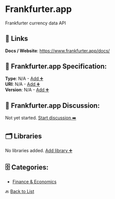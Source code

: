 # Frankfurter.app

Frankfurter currency data API

##  🔗 Links
**Docs / Website**: https://www.frankfurter.app/docs/

## 🧬 Frankfurter.app Specification:
**Type**: N/A - [Add ➕](https://github.com/apis-list/apis-list/edit/main/apis/frankfurter-app/frankfurter-app.yaml)  
**URI**: N/A - [Add ➕](https://github.com/apis-list/apis-list/edit/main/apis/frankfurter-app/frankfurter-app.yaml)  
**Version**: N/A - [Add ➕](https://github.com/apis-list/apis-list/edit/main/apis/frankfurter-app/frankfurter-app.yaml)

## 💬 Frankfurter.app Discussion:
Not yet started. [Start discussion ➡️](https://github.com/apis-list/apis-list/discussions/new)

## 🗂️ Libraries

No libraries added. [Add library ➕](https://github.com/apis-list/apis-list/edit/main/apis/frankfurter-app/frankfurter-app.yaml)    


## 🗄️ Categories:
- [Finance & Economics](https://github.com/apis-list/apis-list#finance--economics-)

🔙  [Back to List](https://github.com/apis-list/apis-list)
